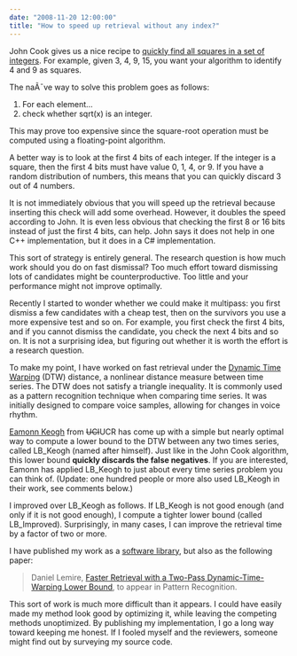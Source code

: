 ```yaml
---
date: "2008-11-20 12:00:00"
title: "How to speed up retrieval without any index?"
---
```




John Cook gives us a nice recipe to [quickly find all squares in a set of integers](http://www.johndcook.com/blog/2008/11/17/fast-way-to-test-whether-a-number-is-a-square/). For example, given 3, 4, 9, 15, you want your algorithm to identify 4 and 9 as squares.

The naÃ¯ve way to solve this problem goes as follows:

1. For each element&hellip;
1. check whether sqrt(x) is an integer.


This may prove too expensive since the square-root operation must be computed using a floating-point algorithm.

A better way is to look at the first 4 bits of each integer. If the integer is a square, then the first 4 bits must have value 0, 1, 4, or 9. If you have a random distribution of numbers, this means that you can quickly discard 3 out of 4 numbers.

It is not immediately obvious that you will speed up the retrieval because inserting this check will add some overhead. However, it doubles the speed according to John. It is even less obvious that checking the first 8 or 16 bits instead of just the first 4 bits, can help. John says it does not help in one C++ implementation, but it does in a C# implementation.

This sort of strategy is entirely general. The research question is how much work should you do on fast dismissal? Too much effort toward dismissing lots of candidates might be counterproductive. Too little and your performance might not improve optimally.

Recently I started to wonder whether we could make it multipass: you first dismiss a few candidates with a cheap test, then on the survivors you use a more expensive test and so on. For example, you first check the first 4 bits, and if you cannot dismiss the candidate, you check the next 4 bits and so on. It is not a surprising idea, but figuring out whether it is worth the effort is a research question.

To make my point, I have worked on fast retrieval under the [Dynamic Time Warping](https://en.wikipedia.org/wiki/Dynamic_time_warping) (DTW) distance, a nonlinear distance measure between time series. The DTW does not satisfy a triangle inequality. It is commonly used as a pattern recognition technique when comparing time series. It was initially designed to compare voice samples, allowing for changes in voice rhythm.

[Eamonn Keogh](http://www.cs.ucr.edu/~eamonn/) from <del datetime="2008-11-25T22:10:13+00:00">UCI</del>UCR has come up with a simple but nearly optimal way to compute a lower bound to the DTW between any two times series, called LB_Keogh (named after himself). Just like in the John Cook algorithm, this lower bound __quickly discards the false negatives__. If you are interested, Eamonn has applied LB_Keogh to just about every time series problem you can think of. (Update: one hundred people or more also used LB_Keogh in their work, see comments below.)

I improved over LB_Keogh as follows. If LB_Keogh is not good enough (and only if it is not good enough), I compute a tighter lower bound (called LB_Improved). Surprisingly, in many cases, I can improve the retrieval time by a factor of two or more.

I have published my work as a [software library](https://github.com/lemire/lbimproved), but also as the following paper:

> Daniel Lemire, [Faster Retrieval with a Two-Pass Dynamic-Time-Warping Lower Bound](http://arxiv.org/abs/0811.3301), to appear in Pattern Recognition.


This sort of work is much more difficult than it appears. I could have easily made my method look good by optimizing it, while leaving the competing methods unoptimized. By publishing my implementation, I go a long way toward keeping me honest. If I fooled myself and the reviewers, someone might find out by surveying my source code.

